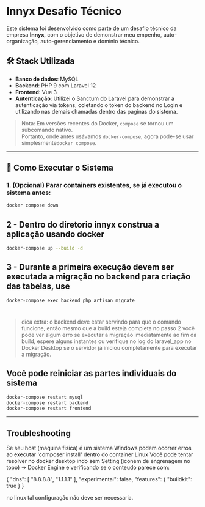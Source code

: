 # Innyx Desafio Técnico

Este sistema foi desenvolvido como parte de um desafio técnico da empresa **Innyx**, com o objetivo de demonstrar meu empenho, auto-organização, auto-gerenciamento e domínio técnico.

## 🛠 Stack Utilizada

- **Banco de dados**: MySQL  
- **Backend**: PHP 9 com Laravel 12  
- **Frontend**: Vue 3
- **Autenticação**: Utilizei o Sanctum do Laravel para demonstrar a autenticação via tokens, coletando o token do backend no Login e utilizando nas demais chamadas dentro das paginas do sistema.

> Nota: Em versões recentes do Docker, `compose` se tornou um subcomando nativo.  
> Portanto, onde antes usávamos `docker-compose`, agora pode-se usar simplesmente`docker compose`.

---

## 🚀 Como Executar o Sistema

### 1. (Opcional) Parar containers existentes, se já executou o sistema antes:

```bash
docker compose down
```

## 2 - Dentro do diretorio innyx construa a aplicação usando docker
```bash
docker-compose up --build -d
```

## 3 - Durante a primeira execução devem ser executada a migração no backend para criação das tabelas, use
```bash
docker-compose exec backend php artisan migrate
```
#
> dica extra: o backend deve estar servindo para que o comando funcione, então mesmo que a build esteja completa no passo 2 você pode ver algum erro se executar a migração imediatamente ao fim da build, espere alguns instantes ou
> verifique no log do laravel_app no Docker Desktop se o servidor já iniciou completamente para executar a migração.

## Você pode reiniciar as partes individuais do sistema
```bash
docker-compose restart mysql
docker-compose restart backend
docker-compose restart frontend 
```

---

## Troubleshooting
Se seu host (maquina fisica) é um sistema Windows podem ocorrer erros ao executar 'composer install' dentro do container Linux
Você pode tentar resolver no docker desktop indo sem Setting (iconem de engrenagem no topo) -> Docker Engine e verificando se o
conteudo parece com:

{
  "dns": [
    "8.8.8.8",
    "1.1.1.1"
  ],
  "experimental": false,
  "features": {
    "buildkit": true
  }
}

no linux tal configuração não deve ser necessaria.
